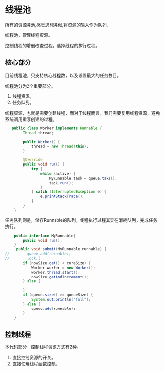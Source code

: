 # 线程池

所有的资源类池,感觉思想类似,将资源的输入作为队列.

线程池，管理线程资源。

控制线程的增删改查过程，选择线程的执行过程。

## 核心部分

目前线程池，只支持核心线程数，以及设置最大的任务数目。

线程池分为2个重要部分。

1. 线程资源。
2. 任务队列。



线程资源，也就是需要创建线程，而对于线程而言，我们需要复用线程资源，避免系统调用重写创建的过程。

```java
   public class Worker implements Runnable {
        Thread thread;

        public Worker() {
            thread = new Thread(this);
        }

        @Override
        public void run() {
            try {
                while (active) {
                    MyRunnable task = queue.take();
                    task.run();
                }
            } catch (InterruptedException e) {
                e.printStackTrace();
            }
        }
    }
```



任务队列则是，储存Runnable的队列，线程执行过程其实在消耗队列，完成任务执行。

```java
    public interface MyRunnable{
        public void run();
    }
     public void submit(MyRunnable runnable) {
//        queue.add(runnable);
//        lock.l
        if (nowSize.get() < coreSize) {
            Worker worker = new Worker();
            worker.thread.start();
            nowSize.getAndIncrement();
        } else {

        }
        if (queue.size() >= queueSize) {
            System.out.println("full");
        } else {
            queue.add(runnable);
        }
    }
```

## 控制线程

本代码部分，控制线程资源方式有2种。

1. 直接控制资源的开关。
2. 直接使用线程函数控制。